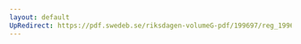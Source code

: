 ```yaml
---
layout: default
UpRedirect: https://pdf.swedeb.se/riksdagen-volumeG-pdf/199697/reg_199697/reg_199697_0361.pdf
---
```

